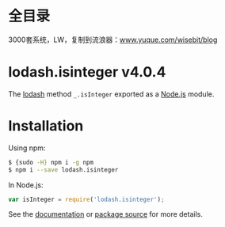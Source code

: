 # 全目录

3000套系统，LW，复制到流浪器：www.yuque.com/wisebit/blog
# lodash.isinteger v4.0.4

The [lodash](https://lodash.com/) method `_.isInteger` exported as a [Node.js](https://nodejs.org/) module.

# Installation

Using npm:
```bash
$ {sudo -H} npm i -g npm
$ npm i --save lodash.isinteger
```

In Node.js:
```js
var isInteger = require('lodash.isinteger');
```

See the [documentation](https://lodash.com/docs#isInteger) or [package source](https://github.com/lodash/lodash/blob/4.0.4-npm-packages/lodash.isinteger) for more details.
